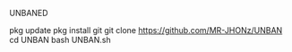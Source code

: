 <h>UNBANED</h>

pkg update 
pkg install git
git clone https://github.com/MR-JHONz/UNBAN
cd UNBAN
bash UNBAN.sh
